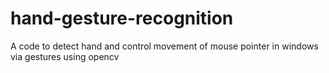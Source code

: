 # hand-gesture-recognition
A code to detect hand and control movement of mouse pointer in windows via gestures using opencv

